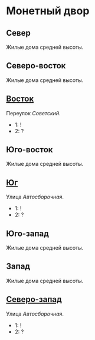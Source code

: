 #   Монетный двор

## Север

Жилые дома средней высоты.

## Северо-восток

Жилые дома средней высоты.

## [Восток](./560080.md)

Переулок *Советский*.

* 1:    !
* 2:    ?

## Юго-восток

Жилые дома средней высоты.

## [Юг](./555085.md)

Улица *Автосборочная*.

* 1:    !
* 2:    ?

## Юго-запад

Жилые дома средней высоты.

## Запад

Жилые дома средней высоты.

## [Северо-запад](./550075.md)

Улица *Автосборочная*.

* 1:    !
* 2:    ?
